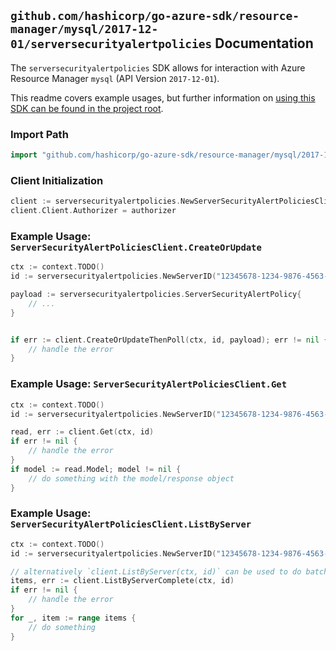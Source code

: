 
## `github.com/hashicorp/go-azure-sdk/resource-manager/mysql/2017-12-01/serversecurityalertpolicies` Documentation

The `serversecurityalertpolicies` SDK allows for interaction with Azure Resource Manager `mysql` (API Version `2017-12-01`).

This readme covers example usages, but further information on [using this SDK can be found in the project root](https://github.com/hashicorp/go-azure-sdk/tree/main/docs).

### Import Path

```go
import "github.com/hashicorp/go-azure-sdk/resource-manager/mysql/2017-12-01/serversecurityalertpolicies"
```


### Client Initialization

```go
client := serversecurityalertpolicies.NewServerSecurityAlertPoliciesClientWithBaseURI("https://management.azure.com")
client.Client.Authorizer = authorizer
```


### Example Usage: `ServerSecurityAlertPoliciesClient.CreateOrUpdate`

```go
ctx := context.TODO()
id := serversecurityalertpolicies.NewServerID("12345678-1234-9876-4563-123456789012", "example-resource-group", "serverValue")

payload := serversecurityalertpolicies.ServerSecurityAlertPolicy{
	// ...
}


if err := client.CreateOrUpdateThenPoll(ctx, id, payload); err != nil {
	// handle the error
}
```


### Example Usage: `ServerSecurityAlertPoliciesClient.Get`

```go
ctx := context.TODO()
id := serversecurityalertpolicies.NewServerID("12345678-1234-9876-4563-123456789012", "example-resource-group", "serverValue")

read, err := client.Get(ctx, id)
if err != nil {
	// handle the error
}
if model := read.Model; model != nil {
	// do something with the model/response object
}
```


### Example Usage: `ServerSecurityAlertPoliciesClient.ListByServer`

```go
ctx := context.TODO()
id := serversecurityalertpolicies.NewServerID("12345678-1234-9876-4563-123456789012", "example-resource-group", "serverValue")

// alternatively `client.ListByServer(ctx, id)` can be used to do batched pagination
items, err := client.ListByServerComplete(ctx, id)
if err != nil {
	// handle the error
}
for _, item := range items {
	// do something
}
```
